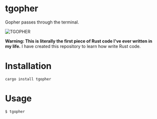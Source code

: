 # tgopher

Gopher passes through the terminal.

![TGOPHER](https://raw.githubusercontent.com/hlts2/tgopher/master/tgopher.gif)

**Warning: This is literally the first piece of Rust code I've ever written in my life.** I have created this repository to learn how write Rust code.

# Installation

``
cargo install tgopher
``

# Usage

``
$ tgopher
``
